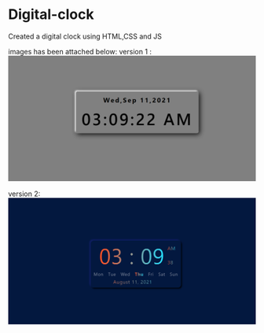# Digital-clock
Created a digital clock using HTML,CSS and JS

images has been attached below:
version 1 : ![](Version%201.0/version%201.0.png)

version 2: ![](version%202.0/Version%202.0.png)
